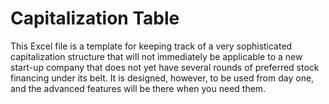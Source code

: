 # Capitalization Table

This Excel file is a template for keeping track of a very sophisticated capitalization structure that will not immediately be applicable to a new start-up company that does not yet have several rounds of preferred stock financing under its belt. It is designed, however, to be used from day one, and the advanced features will be there when you need them.
